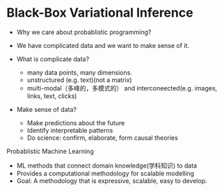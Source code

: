 # Black-Box Variational Inference

- Why we care about probablistic programming?
- We have complicated data and we want to make sense of it.


- What is complicate data?
    - many data points, many dimensions.
    - unstructured (e.g. text)(not a matrix)
    - multi-modal（多峰的，多模式的） and interconeected(e.g. images, links, text, clicks)


- Make sense of data?
    - Make predictions about the future
    - Identify interpretable patterns
    - Do science: confirm, elaborate, form causal theories


Probablistic Machine Learning
- ML methods that connect domain knowledge(学科知识) to data
- Provides a computational methodology for scalable modelling
- Goal: A methodology that is expressive, scalable, easy to develop.    